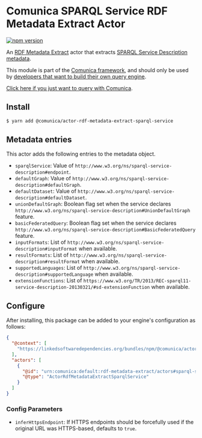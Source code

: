 # Comunica SPARQL Service RDF Metadata Extract Actor

[![npm version](https://badge.fury.io/js/%40comunica%2Factor-rdf-metadata-extract-sparql-service.svg)](https://www.npmjs.com/package/@comunica/actor-rdf-metadata-extract-sparql-service)

An [RDF Metadata Extract](https://github.com/comunica/comunica/tree/master/packages/bus-rdf-metadata-extract) actor that
extracts [SPARQL Service Description metadata](https://www.w3.org/TR/sparql11-service-description/).

This module is part of the [Comunica framework](https://github.com/comunica/comunica),
and should only be used by [developers that want to build their own query engine](https://comunica.dev/docs/modify/).

[Click here if you just want to query with Comunica](https://comunica.dev/docs/query/).

## Install

```bash
$ yarn add @comunica/actor-rdf-metadata-extract-sparql-service
```

## Metadata entries

This actor adds the following entries to the metadata object.

* `sparqlService`: Value of `http://www.w3.org/ns/sparql-service-description#endpoint`.
* `defaultGraph`: Value of `http://www.w3.org/ns/sparql-service-description#defaultGraph`.
* `defaultDataset`: Value of `http://www.w3.org/ns/sparql-service-description#defaultDataset`.
* `unionDefaultGraph`: Boolean flag set when the service declares `http://www.w3.org/ns/sparql-service-description#UnionDefaultGraph` feature.
* `basicFederatedQuery`: Boolean flag set when the service declares `http://www.w3.org/ns/sparql-service-description#BasicFederatedQuery` feature.
* `inputFormats`: List of `http://www.w3.org/ns/sparql-service-description#inputFormat` when available.
* `resultFormats`: List of `http://www.w3.org/ns/sparql-service-description#resultFormat` when available.
* `supportedLanguages`: List of `http://www.w3.org/ns/sparql-service-description#supportedLanguage` when available.
* `extensionFunctions`: List of `https://www.w3.org/TR/2013/REC-sparql11-service-description-20130321/#sd-extensionFunction` when available.

## Configure

After installing, this package can be added to your engine's configuration as follows:
```json
{
  "@context": [
    "https://linkedsoftwaredependencies.org/bundles/npm/@comunica/actor-rdf-metadata-extract-sparql-service/^4.0.0/components/context.jsonld"
  ],
  "actors": [
    {
      "@id": "urn:comunica:default:rdf-metadata-extract/actors#sparql-service",
      "@type": "ActorRdfMetadataExtractSparqlService"
    }
  ]
}
```

### Config Parameters

* `inferHttpsEndpoint`: If HTTPS endpoints should be forcefully used if the original URL was HTTPS-based, defaults to `true`.
